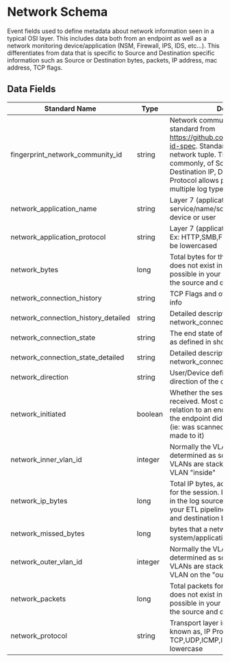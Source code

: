 # Network Schema

Event fields used to define metadata about network information seen in a typical OSI layer. This includes data both from an endpoint as well as a network monitoring device/application (NSM, Firewall, IPS, IDS, etc...). This differentiates from data that is specific to Source and Destination specific information such as Source or Destination bytes, packets, IP address, mac address, TCP flags.

## Data Fields

| Standard Name | Type | Description | Sample Value |
|--------|---------|-------|-------|
| fingerprint_network_community_id    | string  | Network community ID as outlined by the standard from https://github.com/corelight/community-id-spec. Standardized hashing of network tuple. The combination, most commonly, of Source IP, Source Port, Destination IP, Destination Port, and IP Protocol allows pivoting between multiple log types | 1:EeVyZ07VGj1n0rld+xCLFdM+u8M=
| network_application_name            | string  | Layer 7 (application) name specific to service/name/software as provided by a device or user                                                                                                                                                                                                         | google-drive
| network_application_protocol        | string  | Layer 7 (application) in the OSI model. Ex: HTTP,SMB,FTP,SSH, etc. This should be lowercased                                                                                                                                                                                                         | HTTP
| network_bytes                       | long    | Total bytes for the session. If this field does not exist in the log source, then its possible in your ETL pipeline to combine the source and destination bytes                                                                                                                                      | 102034
| network_connection_history          | string  | TCP Flags and other potential IP header info                                                                                                                                                                                                                                                         | 
| network_connection_history_detailed | string  | Detailed description of the information in network_connection_history                                                                                                                                                                                                                                | 
| network_connection_state            | string  | The end state of the session/connection as defined in short abbreviation                                                                                                                                                                                                                             | 
| network_connection_state_detailed   | string  | Detailed description of the information in network_connection_state                                                                                                                                                                                                                                  | 
| network_direction                   | string  | User/Device defined name of the direction of the connection                                                                                                                                                                                                                                          | outbound
| network_initiated                   | boolean | Whether the session was initiated or received. Most commonly used in relation to an endpoint/device. False = the endpoint did not initiate the session (ie: was scanned or RDP connection made to it)                                                                                                | TRUE
| network_inner_vlan_id               | integer | Normally the VLAN can not be determined as source/destination and VLANs are stacked/wrapped. This is the VLAN "inside"                                                                                                                                                                               | 150
| network_ip_bytes                    | long    | Total IP bytes, according to ip headers, for the session. If this field does not exist in the log source, then its possible in your ETL pipeline to combine the source and destination bytes                                                                                                         | 14564
| network_missed_bytes                | long    | bytes that a network sensor or other system/application may have missed                                                                                                                                                                                                                              | 5
| network_outer_vlan_id               | integer | Normally the VLAN can not be determined as source/destination and VLANs are stacked/wrapped. This is the VLAN on the "outside"                                                                                                                                                                       | 160
| network_packets                     | long    | Total packets for the session. If this field does not exist in the log source, then its possible in your ETL pipeline to combine the source and destination packets                                                                                                                                  | 143
| network_protocol                    | string  | Transport layer in the OSI model. Also known as, IP Protocol. Ex: TCP,UDP,ICMP,ICMP-v6, etc. Convert to lowercase                                                                                                                                                                                    | tcp
